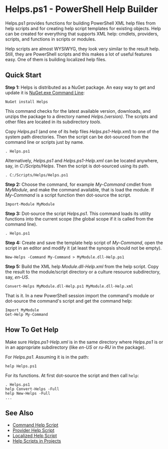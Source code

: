 
# Helps.ps1 - PowerShell Help Builder

Helps.ps1 provides functions for building PowerShell XML help files from help
scripts and for creating help script templates for existing objects. Help can
be created for everything that supports XML help: cmdlets, providers, scripts,
and functions in scripts or modules.

Help scripts are almost WYSIWYG, they look very similar to the result help.
Still, they are PowerShell scripts and this makes a lot of useful features
easy. One of them is building localized help files.

## Quick Start

**Step 1:**
Helps is distributed as a NuGet package. An easy way to get and update it is
[NuGet.exe Command Line](http://nuget.codeplex.com/releases):

    NuGet install Helps

This command checks for the latest available version, downloads, and unzips the
package to a directory named *Helps.(version)*. The scripts and other files are
located in its subdirectory *tools*.

Copy *Helps.ps1* (and one of its help files *Helps.ps1-Help.xml*) to one of the
system path directories. Then the script can be dot-sourced from the command
line or scripts just by name.

    . Helps.ps1

Alternatively, *Helps.ps1* and *Helps.ps1-Help.xml* can be located anywhere,
say, in *C:/Scripts/Helps*. Then the script is dot-sourced using its path.

    . C:/Scripts/Helps/Helps.ps1

**Step 2:** Choose the command, for example *My-Command* cmdlet from
*MyModule*, and make the command available, that is load the module. If
*My-Command* is a script function then dot-source the script.

    Import-Module MyModule

**Step 3:** Dot-source the script *Helps.ps1*. This command loads its utility
functions into the current scope (the global scope if it is called from the
command line).

    . Helps.ps1

**Step 4:** Create and save the template help script of *My-Command*, open the
script in an editor and modify it (at least the synopsis should not be empty).

    New-Helps -Command My-Command > MyModule.dll-Help.ps1

**Step 5:** Build the XML help *Module.dll-Help.xml* from the help script. Copy
the result to the module/script directory or a culture resource subdirectory,
say, *en-US*.

    Convert-Helps MyModule.dll-Help.ps1 MyModule.dll-Help.xml

That is it. In a new PowerShell session import the command's module or
dot-source the command's script and get the command help:

    Import MyModule
    Get-Help My-Command

## How To Get Help

Make sure *Helps.ps1-Help.xml* is in the same directory where *Helps.ps1* is or
in an appropriate subdirectory (like *en-US* or *ru-RU* in the package).

For *Helps.ps1*. Assuming it is in the path:

    help Helps.ps1

For its functions. At first dot-source the script and then call `help`:

    . Helps.ps1
    help Convert-Helps -Full
    help New-Helps -Full
    ...

## See Also

* [Command Help Script](https://github.com/nightroman/Helps/wiki/Command-Help-Script)
* [Provider Help Script](https://github.com/nightroman/Helps/wiki/Provider-Help-Script)
* [Localized Help Script](https://github.com/nightroman/Helps/wiki/Localized-Help-Script)
* [Help Scripts in Projects](https://github.com/nightroman/Helps/wiki/Help-Scripts-in-Projects)
